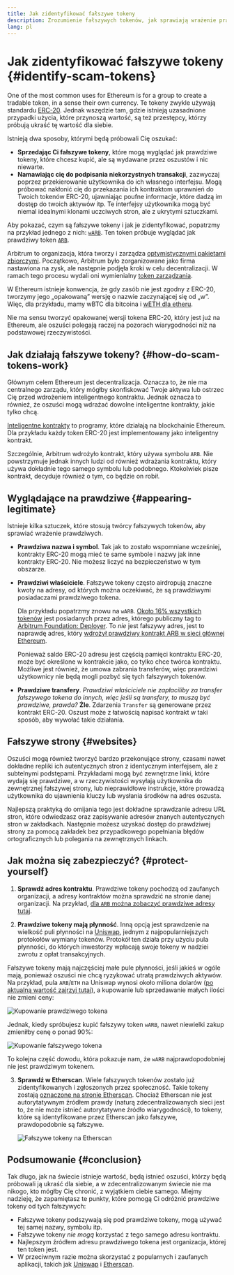 ```yaml
---
title: Jak zidentyfikować fałszywe tokeny
description: Zrozumienie fałszywych tokenów, jak sprawiają wrażenie prawdziwych i jak ich unikać.
lang: pl
---
```


# Jak zidentyfikować fałszywe tokeny \{#identify-scam-tokens}

One of the most common uses for Ethereum is for a group to create a tradable token, in a sense their own currency. Te tokeny zwykle używają standardu [ERC-20](/developers/docs/standards/tokens/erc-20/). Jednak wszędzie tam, gdzie istnieją uzasadnione przypadki użycia, które przynoszą wartość, są też przestępcy, którzy próbują ukraść tę wartość dla siebie.

Istnieją dwa sposoby, którymi będą próbowali Cię oszukać:

- **Sprzedając Ci fałszywe tokeny**, które mogą wyglądać jak prawdziwe tokeny, które chcesz kupić, ale są wydawane przez oszustów i nic niewarte.
- **Namawiając cię do podpisania niekorzystnych transakcji**, zazwyczaj poprzez przekierowanie użytkownika do ich własnego interfejsu. Mogą próbować nakłonić cię do przekazania ich kontraktom uprawnień do Twoich tokenów ERC-20, ujawniając poufne informacje, które dadzą im dostęp do twoich aktywów itp. Te interfejsy użytkownika mogą być niemal idealnymi klonami uczciwych stron, ale z ukrytymi sztuczkami.

Aby pokazać, czym są fałszywe tokeny i jak je zidentyfikować, popatrzmy na przykład jednego z nich: [`wARB`](https://etherscan.io/token/0xb047c8032b99841713b8e3872f06cf32beb27b82). Ten token próbuje wyglądać jak prawdziwy token [`ARB`](https://etherscan.io/address/0xb50721bcf8d664c30412cfbc6cf7a15145234ad1).

<ExpandableCard
title="Co to jest ARB?"
contentPreview=''>

Arbitrum to organizacja, która tworzy i zarządza <a href="/developers/docs/scaling/optimistic-rollups/">optymistycznymi pakietami zbiorczymi</a>. Początkowo, Arbitrum było zorganizowane jako firma nastawiona na zysk, ale następnie podjęła kroki w celu decentralizacji. W ramach tego procesu wydali oni wymienialny <a href="/dao/#token-based-membership">token zarządzania</a>.

</ExpandableCard>

<ExpandableCard
title="Dlaczego fałszywy token jest nazwany wARB?"
contentPreview=''>

W Ethereum istnieje konwencja, że gdy zasób nie jest zgodny z ERC-20, tworzymy jego „opakowaną” wersję o nazwie zaczynającej się od „w”. Więc, dla przykładu, mamy wBTC dla bitcoina i <a href="https://cointelegraph.com/news/what-is-wrapped-ethereum-weth-and-how-does-it-work">wETH dla etheru</a>.

Nie ma sensu tworzyć opakowanej wersji tokena ERC-20, który jest już na Ethereum, ale oszuści polegają raczej na pozorach wiarygodności niż na podstawowej rzeczywistości.

</ExpandableCard>

## Jak działają fałszywe tokeny? \{#how-do-scam-tokens-work}

Głównym celem Ethereum jest decentralizacja. Oznacza to, że nie ma centralnego zarządu, który mógłby skonfiskować Twoje aktywa lub ostrzec Cię przed wdrożeniem inteligentnego kontraktu. Jednak oznacza to również, że oszuści mogą wdrażać dowolne inteligentne kontrakty, jakie tylko chcą.

<ExpandableCard
title="Czym są inteligentne kontrakty?"
contentPreview=''>

<a href="/developers/docs/smart-contracts/">Inteligentne kontrakty</a> to programy, które działają na blockchainie Ethereum. Dla przykładu każdy token ERC-20 jest implementowany jako inteligentny kontrakt.

</ExpandableCard>

Szczególnie, Arbitrum wdrożyło kontrakt, który używa symbolu `ARB`. Nie powstrzymuje jednak innych ludzi od również wdrażania kontraktu, który używa dokładnie tego samego symbolu lub podobnego. Ktokolwiek pisze kontrakt, decyduje również o tym, co będzie on robił.

## Wyglądające na prawdziwe \{#appearing-legitimate}

Istnieje kilka sztuczek, które stosują twórcy fałszywych tokenów, aby sprawiać wrażenie prawdziwych.

- **Prawdziwa nazwa i symbol**. Tak jak to zostało wspomniane wcześniej, kontrakty ERC-20 mogą mieć te same symbole i nazwy jak inne kontrakty ERC-20. Nie możesz liczyć na bezpieczeństwo w tym obszarze.

- **Prawdziwi właściciele**. Fałszywe tokeny często airdropują znaczne kwoty na adresy, od których można oczekiwać, że są prawdziwymi posiadaczami prawdziwego tokena.

  Dla przykładu popatrzmy znowu na `wARB`. [Około 16% wszystkich tokenów](https://etherscan.io/token/0xb047c8032b99841713b8e3872f06cf32beb27b82?a=0x1c8db745abe3c8162119b9ef2c13864cd1fdd72f) jest posiadanych przez adres, którego publiczny tag to [Arbitrum Foundation: Deployer](https://etherscan.io/address/0x1c8db745abe3c8162119b9ef2c13864cd1fdd72f). To _nie_ jest fałszywy adres, jest to naprawdę adres, który [wdrożył prawdziwy kontrakt ARB w sieci głównej Ethereum](https://etherscan.io/tx/0x242b50ab4fe9896cb0439cfe6e2321d23feede7eeceb31aa2dbb46fc06ed2670).

  Ponieważ saldo ERC-20 adresu jest częścią pamięci kontraktu ERC-20, może być określone w kontrakcie jako, co tylko chce twórca kontraktu. Możliwe jest również, że umowa zabrania transferów, więc prawdziwi użytkownicy nie będą mogli pozbyć się tych fałszywych tokenów.

- **Prawdziwe transfery**. _Prawdziwi właściciele nie zapłaciliby za transfer fałszywego tokena do innych, więc jeśli są transfery, to muszą być prawdziwe, prawda?_ **Źle**. Zdarzenia `Transfer` są generowane przez kontrakt ERC-20. Oszust może z łatwością napisać kontrakt w taki sposób, aby wywołać takie działania.

## Fałszywe strony \{#websites}

Oszuści mogą również tworzyć bardzo przekonujące strony, czasami nawet dokładne repliki ich autentycznych stron z identycznym interfejsem, ale z subtelnymi podstępami. Przykładami mogą być zewnętrzne linki, które wydają się prawdziwe, a w rzeczywistości wysyłają użytkownika do zewnętrznej fałszywej strony, lub nieprawidłowe instrukcje, które prowadzą użytkownika do ujawnienia kluczy lub wysłania środków na adres oszusta.

Najlepszą praktyką do omijania tego jest dokładne sprawdzanie adresu URL stron, które odwiedzasz oraz zapisywanie adresów znanych autentycznych stron w zakładkach. Następnie możesz uzyskać dostęp do prawdziwej strony za pomocą zakładek bez przypadkowego popełniania błędów ortograficznych lub polegania na zewnętrznych linkach.

## Jak można się zabezpieczyć? \{#protect-yourself}

1. **Sprawdź adres kontraktu**. Prawdziwe tokeny pochodzą od zaufanych organizacji, a adresy kontraktów można sprawdzić na stronie danej organizacji. Na przykład, [dla `ARB` można zobaczyć prawdziwe adresy tutaj](https://docs.arbitrum.foundation/deployment-addresses#token).

2. **Prawdziwe tokeny mają płynność**. Inną opcją jest sprawdzenie na wielkość puli płynności na [Uniswap](https://uniswap.org/), jednym z najpopularniejszych protokołów wymiany tokenów. Protokół ten działa przy użyciu pula płynności, do których inwestorzy wpłacają swoje tokeny w nadziei zwrotu z opłat transakcyjnych.

Fałszywe tokeny mają najczęściej małe pule płynności, jeśli jakieś w ogóle mają, ponieważ oszuści nie chcą ryzykować utratą prawdziwych aktywów. Na przykład, pula `ARB`/`ETH` na Uniswap wynosi około miliona dolarów ([po aktualną wartość zajrzyj tutaj](https://info.uniswap.org/#/pools/0x755e5a186f0469583bd2e80d1216e02ab88ec6ca)), a kupowanie lub sprzedawanie małych ilości nie zmieni ceny:

![Kupowanie prawdziwego tokena](./uniswap-real.png)

Jednak, kiedy spróbujesz kupić fałszywy token `wARB`, nawet niewielki zakup zmieniłby cenę o ponad 90%:

![Kupowanie fałszywego tokena](./uniswap-scam.png)

To kolejna część dowodu, która pokazuje nam, że `wARB` najprawdopodobniej nie jest prawdziwym tokenem.

3. **Sprawdź w Etherscan**. Wiele fałszywych tokenów zostało już zidentyfikowanych i zgłoszonych przez społeczność. Takie tokeny zostają [oznaczone na stronie Etherscan](https://info.etherscan.com/etherscan-token-reputation/). Chociaż Etherscan nie jest autorytatywnym źródłem prawdy (naturą zdecentralizowanych sieci jest to, że nie może istnieć autorytatywne źródło wiarygodności), to tokeny, które są identyfikowane przez Etherscan jako fałszywe, prawdopodobnie są fałszywe.

   ![Fałszywe tokeny na Etherscan](./etherscan-scam.png)

## Podsumowanie \{#conclusion}

Tak długo, jak na świecie istnieje wartość, będą istnieć oszuści, którzy będą próbowali ją ukraść dla siebie, a w zdecentralizowanym świecie nie ma nikogo, kto mógłby Cię chronić, z wyjątkiem ciebie samego. Miejmy nadzieję, że zapamiętasz te punkty, które pomogą Ci odróżnić prawdziwe tokeny od tych fałszywych:

- Fałszywe tokeny podszywają się pod prawdziwe tokeny, mogą używać tej samej nazwy, symbolu itp.
- Fałszywe tokeny _nie mogą_ korzystać z tego samego adresu kontraktu.
- Najlepszym źródłem adresu prawdziwego tokena jest organizacja, której ten token jest.
- W przeciwnym razie można skorzystać z popularnych i zaufanych aplikacji, takich jak [Uniswap](https://app.uniswap.org/#/swap) i [Etherscan](https://etherscan.io/).
